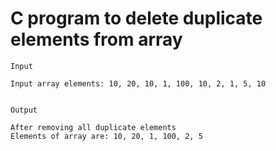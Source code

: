 # C program to delete duplicate elements from array

```
Input

Input array elements: 10, 20, 10, 1, 100, 10, 2, 1, 5, 10


Output

After removing all duplicate elements
Elements of array are: 10, 20, 1, 100, 2, 5
```
